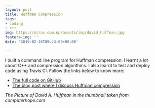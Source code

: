 ```yaml
---
layout: post
title: Huffman Compression
tags:
- coding
- c++
img: https://nirav.com.np/assets/img/david_huffman.jpg
feature-img: ''
date: '2019-02-16T09:23:09+00:00'

---
```

I built a command line program for Huffman compression. I learnt a lot about C++ and compression algorithms. I also learnt to test and deploy code using Travis CI. Follow the links below to know more:

* [The full code on GitHub](https://github.com/niravcodes/huffman_compression)
* [The blog post where I discuss Huffman compression](https://nirav.com.np/2019/02/14/writing-huffman-compression-in-cpp.html)

_The Picture of David A. Huffman in the thumbnail taken from computerhope.com_